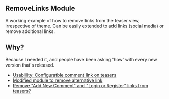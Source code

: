 ## RemoveLinks Module ##

A working example of how to remove links from the teaser view, irrespective of theme.  Can be easily extended to add links (social media) or remove additional links.

## Why? ##

Because I needed it, and people have been asking 'how' with every new version that's released.

* [Usablility: Configuratble comment link on teasers][1]
* [Modified module to remove alternative link][2]
* [Remove "Add New Comment" and "Login or Register" links from teasers?][3]

[1]: http://drupal.org/node/169938
[2]: http://drupal.org/node/1159886
[3]: http://drupal.org/node/1003858
